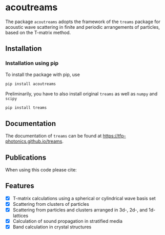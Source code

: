 # acoutreams

The package `acoutreams` adopts the framework of the `treams` package for acoustic wave scattering in finite and periodic arrangements of particles, based on the T-matrix method.

## Installation

### Installation using pip

To install the package with pip, use

```sh
pip install acoutreams
```
Preliminarily, you have to also install original `treams` as well as `numpy` and `scipy`
```sh
pip install treams
```

## Documentation

The documentation of `treams` can be found at https://tfp-photonics.github.io/treams.

## Publications

When using this code please cite:

## Features

* [x] T-matrix calculations using a spherical or cylindrical wave basis set
* [x] Scattering from clusters of particles
* [x] Scattering from particles and clusters arranged in 3d-, 2d-, and 1d-lattices
* [x] Calculation of sound propagation in stratified media
* [x] Band calculation in crystal structures
